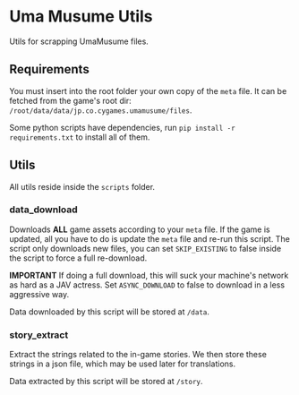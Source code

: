 # Uma Musume Utils

Utils for scrapping UmaMusume files.

## Requirements

You must insert into the root folder your own copy of the `meta` file.
It can be fetched from the game's root dir: `/root/data/data/jp.co.cygames.umamusume/files`.

Some python scripts have dependencies, run `pip install -r requirements.txt` to install all of them.

## Utils

All utils reside inside the `scripts` folder.

### data_download

Downloads **ALL** game assets according to your `meta` file.
If the game is updated, all you have to do is update the `meta` file and re-run this script.
The script only downloads new files, you can set `SKIP_EXISTING` to false inside the script to force a full re-download.

**IMPORTANT** If doing a full download, this will suck your machine's network as hard as a JAV actress.
Set `ASYNC_DOWNLOAD` to false to download in a less aggressive way.

Data downloaded by this script will be stored at `/data`.

### story_extract

Extract the strings related to the in-game stories.
We then store these strings in a json file, which may be used later for translations.

Data extracted by this script will be stored at `/story`.

